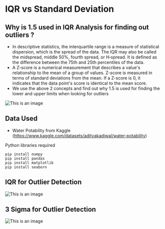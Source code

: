 # IQR vs Standard Deviation

## Why is 1.5 used in IQR Analysis for finding out outliers ?
- In descriptive statistics, the interquartile range is a measure of statistical dispersion, which is the spread of the data. The IQR may also be called the midspread, middle 50%, fourth spread, or H‑spread. It is defined as the difference between the 75th and 25th percentiles of the data. 
-  A Z-score is a numerical measurement that describes a value's relationship to the mean of a group of values. Z-score is measured in terms of standard deviations from the mean. If a Z-score is 0, it indicates that the data point's score is identical to the mean score.
- We use the above 2 concepts and find out why 1.5 is used for finding the lower and upper limits when looking for outliers

![This is an image](https://upload.wikimedia.org/wikipedia/commons/8/89/Boxplot_vs_PDF.png)

## Data Used
- Water Potability from Kaggle (https://www.kaggle.com/datasets/adityakadiwal/water-potability)

Python libraries required

```
pip install numpy
pip install pandas
pip install matplotlib
pip install seaborn
```

## IQR for Outlier Detection
![This is an image](https://miro.medium.com/max/1400/1*2c21SkzJMf3frPXPAR_gZA.png)

## 3 Sigma for Outlier Detection
![This is an image](https://miro.medium.com/max/1400/1*ARpoeY3MdhFImq0JXAXtRw.png)




